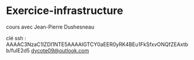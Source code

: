 # Exercice-infrastructure
cours avec Jean-Pierre Dushesneau

clé ssh : AAAAC3NzaC1lZDI1NTE5AAAAIGTCY0aEER0yRK4BEu1FkSfxvONQfZEAxtbb/fuIE2d5 dycote09@outlook.com
